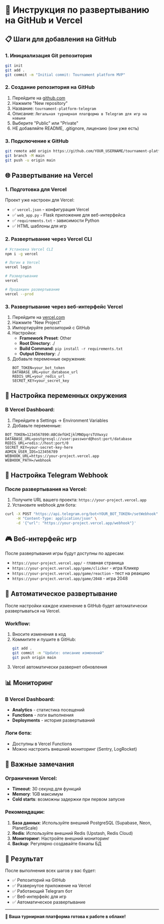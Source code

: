 # 🚀 Инструкция по развертыванию на GitHub и Vercel

## 📋 Шаги для добавления на GitHub

### 1. Инициализация Git репозитория
```bash
git init
git add .
git commit -m "Initial commit: Tournament platform MVP"
```

### 2. Создание репозитория на GitHub
1. Перейдите на [github.com](https://github.com)
2. Нажмите "New repository"
3. Название: `tournament-platform-telegram`
4. Описание: `Легальная турнирная платформа в Telegram для игр на навыки`
5. Выберите "Public" или "Private"
6. НЕ добавляйте README, .gitignore, лицензию (они уже есть)

### 3. Подключение к GitHub
```bash
git remote add origin https://github.com/YOUR_USERNAME/tournament-platform-telegram.git
git branch -M main
git push -u origin main
```

## 🌐 Развертывание на Vercel

### 1. Подготовка для Vercel
Проект уже настроен для Vercel:
- ✅ `vercel.json` - конфигурация Vercel
- ✅ `web_app.py` - Flask приложение для веб-интерфейса
- ✅ `requirements.txt` - зависимости Python
- ✅ HTML шаблоны для игр

### 2. Развертывание через Vercel CLI
```bash
# Установка Vercel CLI
npm i -g vercel

# Логин в Vercel
vercel login

# Развертывание
vercel

# Продакшен развертывание
vercel --prod
```

### 3. Развертывание через веб-интерфейс Vercel
1. Перейдите на [vercel.com](https://vercel.com)
2. Нажмите "New Project"
3. Импортируйте репозиторий с GitHub
4. Настройки:
   - **Framework Preset**: Other
   - **Root Directory**: ./
   - **Build Command**: `pip install -r requirements.txt`
   - **Output Directory**: ./
5. Добавьте переменные окружения:
   ```
   BOT_TOKEN=your_bot_token
   DATABASE_URL=your_database_url
   REDIS_URL=your_redis_url
   SECRET_KEY=your_secret_key
   ```

## 🔧 Настройка переменных окружения

### В Vercel Dashboard:
1. Перейдите в Settings → Environment Variables
2. Добавьте переменные:

```env
BOT_TOKEN=1234567890:ABCdefGHIjklMNOpqrsTUVwxyz
DATABASE_URL=postgresql://user:password@host:port/database
REDIS_URL=redis://host:port/0
SECRET_KEY=your-secret-key-here
ADMIN_USER_IDS=123456789
WEBHOOK_URL=https://your-project.vercel.app
WEBHOOK_PATH=/webhook
```

## 📱 Настройка Telegram Webhook

### После развертывания на Vercel:
1. Получите URL вашего проекта: `https://your-project.vercel.app`
2. Установите webhook для бота:
```bash
curl -X POST "https://api.telegram.org/bot<YOUR_BOT_TOKEN>/setWebhook" \
     -H "Content-Type: application/json" \
     -d '{"url": "https://your-project.vercel.app/webhook"}'
```

## 🎮 Веб-интерфейс игр

После развертывания игры будут доступны по адресам:
- `https://your-project.vercel.app/` - главная страница
- `https://your-project.vercel.app/game/clicker` - игра Кликер
- `https://your-project.vercel.app/game/reaction` - тест на реакцию
- `https://your-project.vercel.app/game/2048` - игра 2048

## 🔄 Автоматическое развертывание

После настройки каждое изменение в GitHub будет автоматически развертываться на Vercel.

### Workflow:
1. Вносите изменения в код
2. Коммитите и пушите в GitHub:
   ```bash
   git add .
   git commit -m "Update: описание изменений"
   git push origin main
   ```
3. Vercel автоматически развернет обновления

## 📊 Мониторинг

### В Vercel Dashboard:
- **Analytics** - статистика посещений
- **Functions** - логи выполнения
- **Deployments** - история развертываний

### Логи бота:
- Доступны в Vercel Functions
- Можно настроить внешний мониторинг (Sentry, LogRocket)

## 🚨 Важные замечания

### Ограничения Vercel:
- **Timeout**: 30 секунд для функций
- **Memory**: 1GB максимум
- **Cold starts**: возможны задержки при первом запуске

### Рекомендации:
1. **База данных**: Используйте внешний PostgreSQL (Supabase, Neon, PlanetScale)
2. **Redis**: Используйте внешний Redis (Upstash, Redis Cloud)
3. **Мониторинг**: Настройте внешний мониторинг
4. **Backup**: Регулярно создавайте бэкапы БД

## 🎯 Результат

После выполнения всех шагов у вас будет:
- ✅ Репозиторий на GitHub
- ✅ Развернутое приложение на Vercel
- ✅ Работающий Telegram бот
- ✅ Веб-интерфейс для игр
- ✅ Автоматическое развертывание

---

**🚀 Ваша турнирная платформа готова к работе в облаке!**
